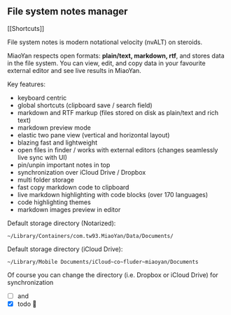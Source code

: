 ## File system notes manager

[[Shortcuts]]

File system notes is modern notational velocity (nvALT) on steroids.

MiaoYan respects open formats: **plain/text, markdown, rtf**, and stores data in the file system. You can view, edit, and copy data in your favourite external editor and see live results in MiaoYan.

Key features:

- keyboard centric
- global shortcuts (clipboard save / search field)
- markdown and RTF markup (files stored on disk as plain/text and rich text)
- markdown preview mode
- elastic two pane view (vertical and horizontal layout)
- blazing fast and lightweight
- open files in finder / works with external editors (changes seamlessly live sync with UI)
- pin/unpin important notes in top
- synchronization over iCloud Drive / Dropbox
- multi folder storage
- fast copy markdown code to clipboard
- live markdown highlighting with code blocks (over 170 languages)
- code highlighting themes
- markdown images preview in editor

Default storage directory (Notarized):

```~/Library/Containers/com.tw93.MiaoYan/Data/Documents/```

Default storage directory (iCloud Drive):

```~/Library/Mobile Documents/iCloud~co~fluder~miaoyan/Documents```

Of course you can change the directory (i.e. Dropbox or iCloud Drive) for synchronization

- [ ] and
- [x] todo 🤗
